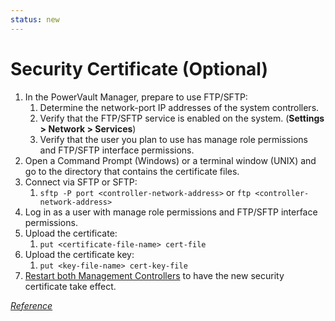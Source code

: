 ```yaml
---
status: new
---
```


# Security Certificate (Optional)

1. In the PowerVault Manager, prepare to use FTP/SFTP:
      1. Determine the network-port IP addresses of the system controllers.
      2. Verify that the FTP/SFTP service is enabled on the system. (**Settings > Network > Services**)
      3. Verify that the user you plan to use has manage role permissions and FTP/SFTP interface permissions.
2. Open a Command Prompt (Windows) or a terminal window (UNIX) and go to the directory that contains the certificate files.
3. Connect via SFTP or SFTP:
      1. `sftp -P port <controller-network-address>` or `ftp <controller-network-address>`
4. Log in as a user with manage role permissions and FTP/SFTP interface permissions.
5. Upload the certificate: 
      1. `put <certificate-file-name> cert-file`
6. Upload the certificate key:
      1. `put <key-file-name> cert-key-file`
7. [Restart both Management Controllers](../powervault-me5/me5-shutdown-controller.md) to have the new security certificate take effect.

[*Reference*](https://www.dell.com/support/manuals/en-us/powervault-me5024/me5_series_ag/install-a-security-certificate?guid=guid-64a1da20-4cbd-4c5c-8b83-f14a7753a6c6&lang=en-us)